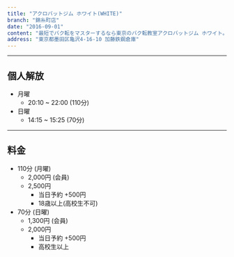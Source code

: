 ```yaml
---
title: "アクロバットジム ホワイト(WHITE)"
branch: "錦糸町店"
date: "2016-09-01"
content: "最短でバク転をマスターするなら東京のバク転教室アクロバットジム ホワイト。錦糸町店・荻窪店。都内最高峰の充実設備＆講師陣がバク転を徹底サポートします。パルクール、トリッキングといった話題のスポーツもクラス開催中。初心者・未経験者・60歳以上もOK！"
address: "東京都墨田区亀沢4-16-10 加藤鉄鋼倉庫"
---
```


---
## 個人解放
- 月曜 
    - 20:10 ~ 22:00 (110分)
- 日曜 
    - 14:15 ~ 15:25 (70分)

---
## 料金
- 110分 (月曜)
    - 2,000円 (会員)
    - 2,500円
        - 当日予約 +500円
        - 18歳以上(高校生不可)
- 70分 (日曜)
    - 1,300円 (会員)
    - 2,000円
        - 当日予約 +500円
        - 高校生以上